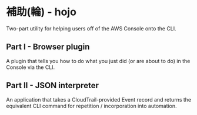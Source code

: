 # 補助(輪) - hojo

Two-part utility for helping users off of the AWS Console onto the CLI.

## Part I - Browser plugin
A plugin that tells you how to do what you just did (or are about to do) in the Console via the CLI.

## Part II - JSON interpreter
An application that takes a CloudTrail-provided Event record and returns the equivalent CLI command for repetition / incorporation into automation.
